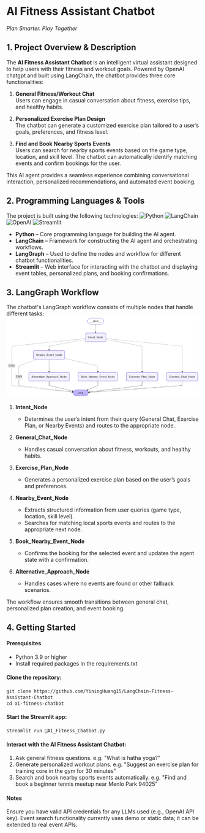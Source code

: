 # AI Fitness Assistant Chatbot
*Plan Smarter. Play Together*

## 1. Project Overview & Description
The **AI Fitness Assistant Chatbot** is an intelligent virtual assistant designed to help users with their fitness and workout goals. Powered by OpenAI chatgpt and built using LangChain, the chatbot provides three core functionalities:

1. **General Fitness/Workout Chat**  
   Users can engage in casual conversation about fitness, exercise tips, and healthy habits.

2. **Personalized Exercise Plan Design**  
   The chatbot can generate a customized exercise plan tailored to a user’s goals, preferences, and fitness level.

3. **Find and Book Nearby Sports Events**  
   Users can search for nearby sports events based on the game type, location, and skill level. The chatbot can automatically identify matching events and confirm bookings for the user.

This AI agent provides a seamless experience combining conversational interaction, personalized recommendations, and automated event booking.


## 2. Programming Languages & Tools
The project is built using the following technologies:
![Python](https://img.shields.io/badge/Python-3776AB?style=for-the-badge&logo=python&logoColor=white)
![LangChain](https://img.shields.io/badge/LangChain-FF9900?style=for-the-badge&logo=langchain&logoColor=white)
![OpenAI](https://img.shields.io/badge/OpenAI-412991?style=for-the-badge&logo=openai&logoColor=white)
![Streamlit](https://img.shields.io/badge/Streamlit-FF4B4B?style=for-the-badge&logo=streamlit&logoColor=white)

- **Python** – Core programming language for building the AI agent.
- **LangChain** – Framework for constructing the AI agent and orchestrating workflows.
- **LangGraph** – Used to define the nodes and workflow for different chatbot functionalities.
- **Streamlit** – Web interface for interacting with the chatbot and displaying event tables, personalized plans, and booking confirmations.


## 3. LangGraph Workflow
The chatbot's LangGraph workflow consists of multiple nodes that handle different tasks:
![LangGraph Workflow](https://github.com/YiningHuang15/LangChain-Fitness-Assistant-Chatbot/blob/main/langgraph-workflow.png)

1. **Intent_Node**  
   - Determines the user’s intent from their query (General Chat, Exercise Plan, or Nearby Events) and routes to the appropriate node.

2. **General_Chat_Node**  
   - Handles casual conversation about fitness, workouts, and healthy habits.

3. **Exercise_Plan_Node**  
   - Generates a personalized exercise plan based on the user’s goals and preferences.

4. **Nearby_Event_Node**  
   - Extracts structured information from user queries (game type, location, skill level).  
   - Searches for matching local sports events and routes to the appropriate next node.

5. **Book_Nearby_Event_Node**  
   - Confirms the booking for the selected event and updates the agent state with a confirmation.

6. **Alternative_Approach_Node**  
   - Handles cases where no events are found or other fallback scenarios.

The workflow ensures smooth transitions between general chat, personalized plan creation, and event booking.


## 4. Getting Started

#### Prerequisites
- Python 3.9 or higher
- Install required packages in the requirements.txt

#### Clone the repository:
```
git clone https://github.com/YiningHuang15/LangChain-Fitness-Assistant-Chatbot
cd ai-fitness-chatbot
```

#### Start the Streamlit app:
```
streamlit run 💬AI_Fitness_Chatbot.py
```

#### Interact with the AI Fitness Assistant Chatbot:
1. Ask general fitness questions. e.g. "What is hatha yoga?"
2. Generate personalized workout plans. e.g. "Suggest an exercise plan for training core in the gym for 30 minutes"
3. Search and book nearby sports events automatically. e.g. "Find and book a beginner tennis meetup near Menlo Park 94025"

#### Notes
Ensure you have valid API credentials for any LLMs used (e.g., OpenAI API key).
Event search functionality currently uses demo or static data; it can be extended to real event APIs.
